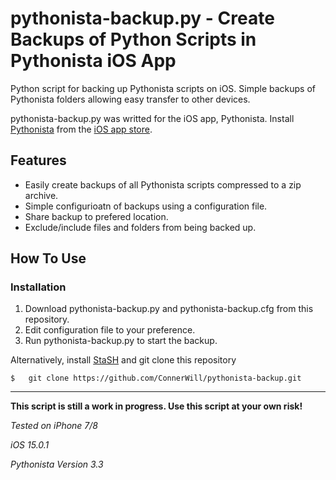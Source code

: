 # pythonista-backup.py - Create Backups of Python Scripts in Pythonista iOS App

Python script for backing up Pythonista scripts on iOS. Simple backups of Pythonista folders allowing easy transfer to other devices.

pythonista-backup.py was writted for the iOS app, Pythonista. Install [Pythonista](https://omz-software.com/pythonista) from the [iOS app store](https://apps.apple.com/us/app/pythonista-3/id1085978097).





## Features
* Easily create backups of all Pythonista scripts compressed to a zip archive.
* Simple configurioatn of backups using a configuration file.
* Share backup to prefered location.
* Exclude/include files and folders from being backed up.

## How To Use
### Installation

1. Download pythonista-backup.py and pythonista-backup.cfg from this repository.
2. Edit configuration file to your preference.
3. Run pythonista-backup.py to start the backup.

Alternatively, install [StaSH](https://github.com/ywangd/stash) and git clone this repository

```
$   git clone https://github.com/ConnerWill/pythonista-backup.git
```
---

**This script is still a work in progress. Use this script at your own risk!**

*Tested on iPhone 7/8*

*iOS 15.0.1*

*Pythonista Version 3.3*
